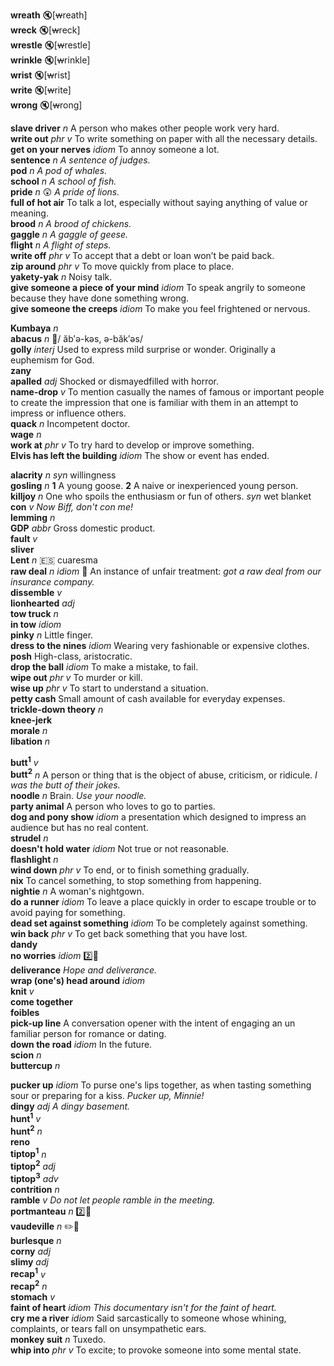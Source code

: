 
__wreath__ :mute:[~~w~~reath]  
__wreck__ :mute:[~~w~~reck]  
__wrestle__ :mute:[~~w~~restle]  
__wrinkle__ :mute:[~~w~~rinkle]  
__wrist__ :mute:[~~w~~rist]  
__write__ :mute:[~~w~~rite]  
__wrong__ :mute:[~~w~~rong]  

__slave driver__ _n_ A person who makes other people work very hard.  
__write out__ _phr v_ To write something on paper with all the necessary details.  
__get on your nerves__ _idiom_ To annoy someone a lot.  
__sentence__ _n_ _A sentence of judges._  
__pod__ _n_ _A pod of whales._  
__school__ _n_ _A school of fish._  
__pride__ _n_ :astonished: _A pride of lions._  
__full of hot air__ To talk a lot, especially without saying anything of value or meaning.  
__brood__ _n_ _A brood of chickens._  
__gaggle__ _n_ _A gaggle of geese._  
__flight__ _n_ _A flight of steps._  
__write off__ _phr v_ To accept that a debt or loan won’t be paid back.  
__zip around__ _phr v_ To move quickly from place to place.  
__yakety-yak__ _n_ Noisy talk.  
__give someone a piece of your mind__ _idiom_ To speak angrily to someone because they have done something wrong.  
__give someone the creeps__ _idiom_ To make you feel frightened or nervous.  

__Kumbaya__ _n_  
__abacus__ _n_ :mega:/ ăb′ə-kəs, ə-băk′əs/  
__golly__ _interj_ Used to express mild surprise or wonder. Originally a euphemism for God.  
__zany__  
__apalled__ _adj_ Shocked or dismayedfilled with horror.  
__name-drop__ _v_ To mention casually the names of famous or important people to create the impression that one is familiar with them in an attempt to impress or influence others.  
__quack__ _n_ Incompetent doctor.  
__wage__ _n_  
__work at__ _phr v_ To try hard to develop or improve something.  
__Elvis has left the building__ _idiom_ The show or event has ended.  

__alacrity__ _n_ _syn_ willingness  
__gosling__ _n_ __1__ A young goose. __2__ A naive or inexperienced young person.  
__killjoy__ _n_ One who spoils the enthusiasm or fun of others. _syn_ wet blanket  
__con__ _v_ _Now Biff, don't con me!_  
__lemming__ _n_  
__GDP__ _abbr_ Gross domestic product.  
__fault__ _v_  
__sliver__  
__Lent__ _n_ :es: cuaresma  
__raw deal__ _n_ _idiom_ :dart: An instance of unfair treatment: _got a raw deal from our insurance company._  
__dissemble__ _v_  
__lionhearted__ _adj_  
__tow truck__ _n_  
__in tow__ _idiom_  
__pinky__ _n_ Little finger.  
__dress to the nines__ _idiom_ Wearing very fashionable or expensive clothes.  
__posh__ High-class, aristocratic.  
__drop the ball__ _idiom_ To make a mistake, to fail.  
__wipe out__ _phr v_ To murder or kill.  
__wise up__ _phr v_ To start to understand a situation.  
__petty cash__ Small amount of cash available for everyday expenses.  
__trickle-down theory__ _n_  
__knee-jerk__  
__morale__ _n_  
__libation__ _n_  

__butt<sup>1</sup>__ _v_  
__butt<sup>2</sup>__ _n_ A person or thing that is the object of abuse, criticism, or ridicule. _I was the butt of their jokes._  
__noodle__ _n_ Brain. _Use your noodle._  
__party animal__ A person who loves to go to parties.  
__dog and pony show__ _idiom_ a presentation which designed to impress an audience but has no real content.  
__strudel__ _n_  
__doesn't hold water__ _idiom_ Not true or not reasonable.  
__flashlight__ _n_  
__wind down__ _phr v_ To end, or to finish something gradually.  
__nix__ To cancel something, to stop something from happening.  
__nightie__ _n_ A woman's nightgown.  
__do a runner__ _idiom_ To leave a place quickly in order to escape trouble or to avoid paying for something.  
__dead set against something__ _idiom_ To be completely against something.  
__win back__ _phr v_ To get back something that you have lost.  
__dandy__  
__no worries__ _idiom_ :two::hammer:  
__deliverance__ _Hope and deliverance._  
__wrap (one's) head around__ _idiom_  
__knit__ _v_  
__come together__  
__foibles__  
__pick-up line__ A conversation opener with the intent of engaging an un familiar person for romance or dating.  
__down the road__ _idiom_ In the future.  
__scion__ _n_  
__buttercup__ _n_  

__pucker up__ _idiom_ To purse one's lips together, as when tasting something sour or preparing for a kiss. _Pucker up, Minnie!_  
__dingy__ _adj_ _A dingy basement._  
__hunt<sup>1</sup>__ _v_  
__hunt<sup>2</sup>__ _n_  
__reno__  
__tiptop<sup>1</sup>__ _n_  
__tiptop<sup>2</sup>__ _adj_  
__tiptop<sup>3</sup>__ _adv_  
__contrition__ _n_  
__ramble__ _v_ _Do not let people ramble in the meeting._  
__portmanteau__ _n_ :two::mega:  
__vaudeville__ _n_ :pencil2::mega:  
__burlesque__ _n_  
__corny__ _adj_  
__slimy__ _adj_  
__recap<sup>1</sup>__ _v_  
__recap<sup>2</sup>__ _n_  
__stomach__ _v_  
__faint of heart__ _idiom_ _This documentary isn't for the faint of heart._  
__cry me a river__ _idiom_ Said sarcastically to someone whose whining, complaints, or tears fall on unsympathetic ears.  
__monkey suit__ _n_ Tuxedo.  
__whip into__ _phr v_ To excite; to provoke someone into some mental state.  
